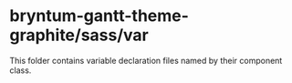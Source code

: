 # bryntum-gantt-theme-graphite/sass/var

This folder contains variable declaration files named by their component class.
